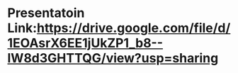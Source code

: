 # Presentatoin Link:https://drive.google.com/file/d/1EOAsrX6EE1jUkZP1_b8--lW8d3GHTTQG/view?usp=sharing
